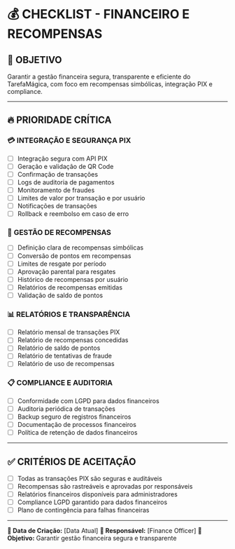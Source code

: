 # 💰 CHECKLIST - FINANCEIRO E RECOMPENSAS

## 🎯 **OBJETIVO**
Garantir a gestão financeira segura, transparente e eficiente do TarefaMágica, com foco em recompensas simbólicas, integração PIX e compliance.

---

## 🔥 **PRIORIDADE CRÍTICA**

### 💳 **INTEGRAÇÃO E SEGURANÇA PIX**
- [ ] Integração segura com API PIX
- [ ] Geração e validação de QR Code
- [ ] Confirmação de transações
- [ ] Logs de auditoria de pagamentos
- [ ] Monitoramento de fraudes
- [ ] Limites de valor por transação e por usuário
- [ ] Notificações de transações
- [ ] Rollback e reembolso em caso de erro

### 🏦 **GESTÃO DE RECOMPENSAS**
- [ ] Definição clara de recompensas simbólicas
- [ ] Conversão de pontos em recompensas
- [ ] Limites de resgate por período
- [ ] Aprovação parental para resgates
- [ ] Histórico de recompensas por usuário
- [ ] Relatórios de recompensas emitidas
- [ ] Validação de saldo de pontos

### 📊 **RELATÓRIOS E TRANSPARÊNCIA**
- [ ] Relatório mensal de transações PIX
- [ ] Relatório de recompensas concedidas
- [ ] Relatório de saldo de pontos
- [ ] Relatório de tentativas de fraude
- [ ] Relatório de uso de recompensas

### 📋 **COMPLIANCE E AUDITORIA**
- [ ] Conformidade com LGPD para dados financeiros
- [ ] Auditoria periódica de transações
- [ ] Backup seguro de registros financeiros
- [ ] Documentação de processos financeiros
- [ ] Política de retenção de dados financeiros

---

## ✅ **CRITÉRIOS DE ACEITAÇÃO**
- [ ] Todas as transações PIX são seguras e auditáveis
- [ ] Recompensas são rastreáveis e aprovadas por responsáveis
- [ ] Relatórios financeiros disponíveis para administradores
- [ ] Compliance LGPD garantido para dados financeiros
- [ ] Plano de contingência para falhas financeiras

---

**📅 Data de Criação:** [Data Atual]
**👤 Responsável:** [Finance Officer]
**🎯 Objetivo:** Garantir gestão financeira segura e transparente 